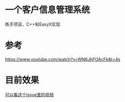 # 一个客户信息管理系统

练手项目，C++和EasyX实现

# 参考

https://www.youtube.com/watch?v=WN6JhFOAcFk&t=4s

# 目前效果

[可以看这个issue里的视频](https://github.com/Erio-Harrison/InformationSystem/issues/7
)
